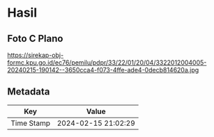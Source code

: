 # Hasil

## Foto C Plano

https://sirekap-obj-formc.kpu.go.id/ec76/pemilu/pdpr/33/22/01/20/04/3322012004005-20240215-190142--3650cca4-f073-4ffe-ade4-0decb814620a.jpg


## Metadata

| Key        | Value               |
| ---------- | ------------------- |
| Time Stamp | 2024-02-15 21:02:29 |



